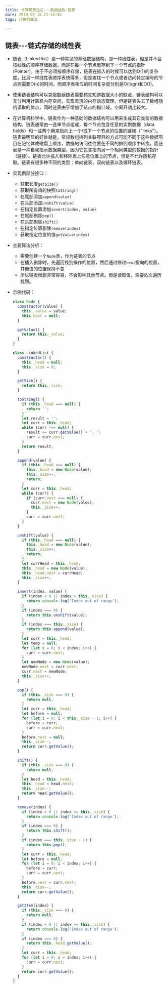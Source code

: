 ```yaml
---
title: 计算机算法之---数据结构-链表
date: 2019-04-18 21:16:52
tags: 计算机算法

---
```


## 链表---链式存储的线性表
* 链表（Linked list）是一种常见的基础数据结构，是一种线性表，但是并不会按线性的顺序存储数据，而是在每一个节点里存到下一个节点的指针(Pointer)。由于不必须按顺序存储，链表在插入的时候可以达到O(1)的复杂度，比另一种线性表顺序表快得多，但是查找一个节点或者访问特定编号的节点则需要O(n)的时间，而顺序表相应的时间复杂度分别是O(logn)和O(1)。
* 使用链表结构可以克服数组链表需要预先知道数据大小的缺点，链表结构可以充分利用计算机内存空间，实现灵活的内存动态管理。但是链表失去了数组随机读取的优点，同时链表由于增加了结点的指针域，空间开销比较大。
* 在计算机科学中，链表作为一种基础的数据结构可以用来生成其它类型的数据结构。链表通常由一连串节点组成，每个节点包含任意的实例数据（data fields）和一或两个用来指向上一个/或下一个节点的位置的链接（"links"）。链表最明显的好处就是，常规数组排列关联项目的方式可能不同于这些数据项目在记忆体或磁盘上顺序，数据的访问往往要在不同的排列顺序中转换。而链表是一种自我指示数据类型，因为它包含指向另一个相同类型的数据的指针（链接）。链表允许插入和移除表上任意位置上的节点，但是不允许随机存取。链表有很多种不同的类型：单向链表，双向链表以及循环链表。
* 实现例部分接口：
	* 获取长度`getSize()`
    * 获取所有值的快照`toString()`
    * 在尾部添加`append(value)`
    * 在头部添加`unshift(value)`
    * 在指定位置添加`insert(index, value)`
    * 在尾部删除`pop()`
    * 在头部删除`shift()`
    * 在指定位置删除`remove(index)`
    * 获取指定位置的值`getValue(index)`
    
* 主要算法分析：
	* 需要创建一个`Node`类，作为链表的节点
	* 在插入删除时，先遍历找到操作的位置，然后通过修过`next`指向的位置，其他值的位置保持不变
    * 所以链表增删非常容易，不会影响其他节点。但是读取值，需要依次遍历找到。
* 示例代码：
    ```js
	class Node {
      constructor(value) {
        this._value = value;
        this.next = null;
      }

      getValue() {
        return this._value;
      }
    }

    class LinkedList {
      constructor() {
        this._head = null;
        this._size = 0;
      }

      getSize() {
        return this._size;
      }

      toString() {
        if (this._head === null) {
          return '';
        }
        let result = '';
        let curr = this._head;
        while (curr !== null) {
          result += curr.getValue() + ', ';
          curr = curr.next;
        }
        return result;
      }

      append(value) {
        if (this._head === null) {
          this._head = new Node(value);
          this._size++;
          return;
        }
        let curr = this._head;
        while (curr) {
          if (curr.next === null) {
            curr.next = new Node(value);
            this._size++;
          }
          curr = curr.next;
        }
      }

      unshift(value) {
        if (this._head === null) {
          this._head = new Node(value);
          this._size++;
          return;
        }
        let currHead = this._head;
        this._head = new Node(value);
        this._head.next = currHead;
        this._size++;
      }

      insert(index, value) {
        if (index < 0 || index > this._size) {
          return console.log('Index out of range');
        }
        if (index === 0) {
          return this.unshift(value);
        }
        if (index === this._size) {
          return this.append(value);
        }
        let curr = this._head;
        let temp = null;
        for (let i = 0; i < index; i++) {
          curr = curr.next;
        }
        let newNode = new Node(value);
        newNode.next = curr.next;
        curr.next = newNode;
        this._size++;
      }

      pop() {
        if (this._size === 0) {
          return null;
        }
        let curr = this._head;
        let before = null;
        for (let i = 0; i < this._size - 1; i++) {
          before = curr;
          curr = curr.next;
        }
        before.next = null;
        this._size--;
        return curr.getValue();
      }

      shift() {
        if (this._size === 0) {
          return null;
        }
        let head = this._head;
        this._head = head.next;
        this._size--;
        return head.getValue();
      }

      remove(index) {
        if (index < 0 || index >= this._size) {
          return console.log('Index out of range');
        }
        if (index === 0) {
          return this.shift();
        }
        if (index === this._size - 1) {
          return this.pop();
        }
        let curr = this._head;
        let before = null;
        for (let i = 0; i < index; i++) {
          before = curr;
          curr = curr.next;
        }
        before.next = curr.next;
        this._size--;
        return curr.getValue();
      }

      getItem(index) {
        if (this._size === 0) {
          return null;
        }
        if (index < 0 || index >= this._size) {
          return console.log('Index out of range');
        }
        if (index === 0) {
          return this._head.getValue();
        }
        let curr = this._head;
        for (let i = 0; i < index; i++) {
          curr = curr.next;
        }
        return curr.getValue();
      }
    }
    ```